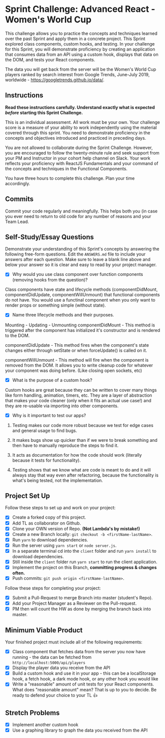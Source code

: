 # Sprint Challenge: Advanced React - Women's World Cup

This challenge allows you to practice the concepts and techniques learned over the past Sprint and apply them in a concrete project. This Sprint explored class components, custom hooks, and testing. In your challenge for this Sprint, you will demonstrate proficiency by creating an application that consumes data from an API using a custom hook, displays that data on the DOM, and tests your React components.

The data you will get back from the server will be the Women's World Cup players ranked by search interest from Google Trends, June-July 2019, worldwide - https://googletrends.github.io/data/.

## Instructions

**Read these instructions carefully. Understand exactly what is expected _before_ starting this Sprint Challenge.**

This is an individual assessment. All work must be your own. Your challenge score is a measure of your ability to work independently using the material covered through this sprint. You need to demonstrate proficiency in the concepts and objectives introduced and practiced in preceding days.

You are not allowed to collaborate during the Sprint Challenge. However, you are encouraged to follow the twenty-minute rule and seek support from your PM and Instructor in your cohort help channel on Slack. Your work reflects your proficiency with ReactJS Fundamentals and your command of the concepts and techniques in the Functional Components.

You have three hours to complete this challenge. Plan your time accordingly.

## Commits

Commit your code regularly and meaningfully. This helps both you (in case you ever need to return to old code for any number of reasons and your Team Lead.

## Self-Study/Essay Questions

Demonstrate your understanding of this Sprint's concepts by answering the following free-form questions. Edit the `ANSWERS.md` file to include your answers after each question. Make sure to leave a blank line above and below your answer so it is clear and easy to read by your project manager.

- [x] Why would you use class component over function components (removing hooks from the question)?

Class components have state and lifecycle methods (componentDidMount, componentDidUpdate, componentWillUnmount) that functional components do not have. You would use a functinal component when you only want to render props or something simple (without state).

- [x] Name three lifecycle methods and their purposes.

Mounting - Updating - Unmounting
componentDidMount - This method is triggered after the component has initialized it's constructor and is rendered to the DOM.

componentDidUpdate - This method fires when the component's state changes either through setState or when forceUpdate() is called on it.

componentWillUnmount - This method will fire when the component is removed from the DOM. It allows you to write cleanup code for whatever your component was doing before. (Like closing open sockets, etc)

- [x] What is the purpose of a custom hook?

Custom hooks are great because they can be written to cover many things like form handling, animation, timers, etc. They are a layer of abstraction that makes your code cleaner (only when it fits an actual use case!) and they are re-usable via importing into other components.

- [x] Why is it important to test our apps?

1. Testing makes our code more robust because we test for edge cases and general usage to find bugs. 

2. It makes bugs show up quicker than if we were to break something and then have to manually reproduce the steps to find it. 

3. It acts as documentation for how the code should work (literally because it tests for functionality).

4. Testing shows that we know what are code is meant to do and it will always stay that way even after refactoring, because the functionality is what's being tested, not the implementation.

## Project Set Up

Follow these steps to set up and work on your project:

- [x] Create a forked copy of this project.
- [x] Add TL as collaborator on Github.
- [x] Clone your OWN version of Repo. **(Not Lambda's by mistake!)**
- [x] Create a new Branch locally: `git checkout -b <firstName-lastName>`.
- [x] Run `yarn` to download dependencies.
- [x] Run the server using `yarn start` or `node server.js`.
- [x] In a separate terminal cd into the `client` folder and run `yarn install` to download dependencies.
- [x] Still inside the `client` folder run `yarn start` to run the client application.
- [x] Implement the project on this Branch, **committing progress & changes often.**
- [x] Push commits: `git push origin <firstName-lastName>`.

Follow these steps for completing your project:

- [x] Submit a Pull-Request to merge <firstName-lastName> Branch into master (student's  Repo).
- [x] Add your Project Manager as a Reviewer on the Pull-request.
- [x] PM then will count the HW as done by merging the branch back into master.

## Minimum Viable Product

Your finished project must include all of the following requirements:

- [x] Class component that fetches data from the server you now have running - the data can be fetched from `http://localhost:5000/api/players`
- [x] Display the player data you receive from the API
- [x] Build a custom hook and use it in your app - this can be a localStorage hook, a fetch hook, a dark mode hook, or any other hook you would like
- [x] Write a "reasonable" amount of unit tests for your React components. What does "reasonable amount" mean? That is up to you to decide. Be ready to defend your choice to your TL 👍

## Stretch Problems

- [x] Implement another custom hook
- [x] Use a graphing library to graph the data you received from the API
